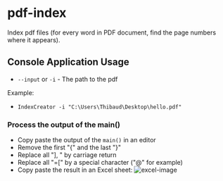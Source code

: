 # pdf-index
Index pdf files (for every word in PDF document, find the page numbers where it appears).

## Console Application Usage
* `--input` or `-i` - The path to the pdf

Example:
* `IndexCreator -i "C:\Users\Thibaud\Desktop\hello.pdf"`

### Process the output of the main()
* Copy paste the output of the `main()` in an editor
* Remove the first "{" and the last "}"
* Replace all "], " by carriage return
* Replace all "=[" by a special character ("@" for example)
* Copy paste the result in an Excel sheet:
![excel-image](https://dl.dropboxusercontent.com/u/22987083/pdf-index.png)

